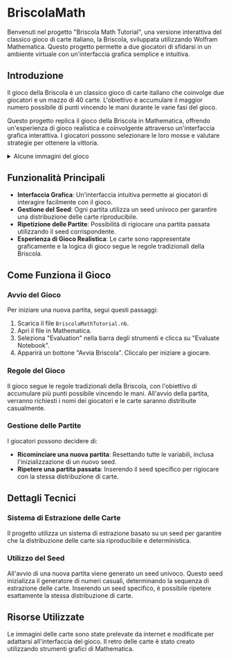 # BriscolaMath

Benvenuti nel progetto "Briscola Math Tutorial", una versione interattiva del classico gioco di carte italiano, la Briscola, sviluppata utilizzando Wolfram Mathematica. Questo progetto permette a due giocatori di sfidarsi in un ambiente virtuale con un'interfaccia grafica semplice e intuitiva.

## Introduzione

Il gioco della Briscola è un classico gioco di carte italiano che coinvolge due giocatori e un mazzo di 40 carte. L'obiettivo è accumulare il maggior numero possibile di punti vincendo le mani durante le varie fasi del gioco.

Questo progetto replica il gioco della Briscola in Mathematica, offrendo un'esperienza di gioco realistica e coinvolgente attraverso un'interfaccia grafica interattiva. I giocatori possono selezionare le loro mosse e valutare strategie per ottenere la vittoria.

<details>
	<summary>Alcune immagini del gioco</summary>
	<table style="text-align: center;">
		<tr>
			<td>Home Light and Dark Mode</td>
			<td>Login / Sign up</td>
		</tr>
		<tr>
			<td>
				<img src="images/home/principale.jpg" alt="Home" width="45%" hspace="10">
				<img src="images/home/darkMode.jpg" alt="Home Dark" width="45%">
			</td>
			<td>
				<img src="images/login/login.jpg" alt="Login" width="45%" hspace="10">
				<img src="images/login/register.jpg" alt="Sign up" width="45%">
			</td>
		</tr>
		<tr>
			<td>Chat Tab</td>
			<td>Friends Tab</td>
		</tr>
		<tr>
			<td>
				<img src="images/chats/principale.jpg" alt="Chats" width="45%" hspace="10">
				<img src="images/chats/singleChat.jpg" alt="Single Chat" width="45%">
			</td>
			<td>
				<img src="images/friends/friends.jpg" alt="Friends" width="45%" hspace="10">
				<img src="images/friends/sended.jpg" alt="Friends sended" width="45%">
			</td>
		</tr>
		<tr>
			<td>Map Tab</td>
		</tr>
		<tr>
			<td>
				<img src="images/map/principale.jpg" alt="Map" width="45%" hspace="10">
				<img src="images/map/friendsMap.jpg" alt="Friends Map"width="45%">
			</td>
		</tr>
	</table>
</details>

## Funzionalità Principali

- **Interfaccia Grafica**: Un'interfaccia intuitiva permette ai giocatori di interagire facilmente con il gioco.
- **Gestione del Seed**: Ogni partita utilizza un seed univoco per garantire una distribuzione delle carte riproducibile.
- **Ripetizione delle Partite**: Possibilità di rigiocare una partita passata utilizzando il seed corrispondente.
- **Esperienza di Gioco Realistica**: Le carte sono rappresentate graficamente e la logica di gioco segue le regole tradizionali della Briscola.

## Come Funziona il Gioco

### Avvio del Gioco

Per iniziare una nuova partita, segui questi passaggi:

1. Scarica il file `BriscolaMathTutorial.nb`.
2. Apri il file in Mathematica.
3. Seleziona "Evaluation" nella barra degli strumenti e clicca su "Evaluate Notebook".
4. Apparirà un bottone "Avvia Briscola". Cliccalo per iniziare a giocare.

### Regole del Gioco

Il gioco segue le regole tradizionali della Briscola, con l'obiettivo di accumulare più punti possibile vincendo le mani. All'avvio della partita, verranno richiesti i nomi dei giocatori e le carte saranno distribuite casualmente.

### Gestione delle Partite

I giocatori possono decidere di:

- **Ricominciare una nuova partita**: Resettando tutte le variabili, inclusa l'inizializzazione di un nuovo seed.
- **Ripetere una partita passata**: Inserendo il seed specifico per rigiocare con la stessa distribuzione di carte.

## Dettagli Tecnici

### Sistema di Estrazione delle Carte

Il progetto utilizza un sistema di estrazione basato su un seed per garantire che la distribuzione delle carte sia riproducibile e deterministica.

### Utilizzo del Seed

All'avvio di una nuova partita viene generato un seed univoco. Questo seed inizializza il generatore di numeri casuali, determinando la sequenza di estrazione delle carte. Inserendo un seed specifico, è possibile ripetere esattamente la stessa distribuzione di carte.

## Risorse Utilizzate

Le immagini delle carte sono state prelevate da internet e modificate per adattarsi all'interfaccia del gioco. Il retro delle carte è stato creato utilizzando strumenti grafici di Mathematica.
